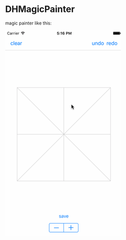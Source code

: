 # DHMagicPainter

magic painter like this:

![](https://github.com/DHUsesAll/GitImages/blob/master/DHMagicPainter/1.gif)
